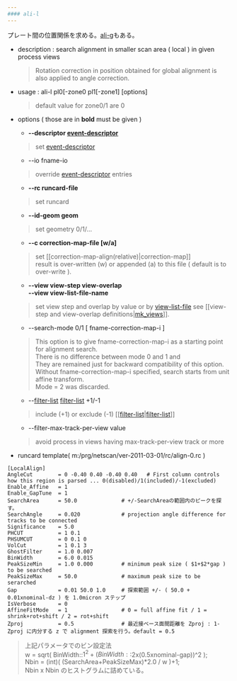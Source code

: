 ```yaml
---
#### ali-l
---
```


プレート間の位置関係を求める。[ali-g](ali-g.md)もある。

+ description : search alignment in smaller scan area ( local ) in given process views  
  > Rotation correction in position obtained for global alignment is also applied to angle correction.  
+ usage : ali-l pl0[-zone0 pl1[-zone1] [options]  
  > default value for zone0/1 are 0  
+ options ( those are in **bold** must be given )
  - **--descriptor [event-descriptor](event-descriptor.md)**
  > set [event-descriptor](event-descriptor.md)  

  - --io fname-io  
  > override [event-descriptor](event-descriptor.md) entries  

  - **--rc runcard-file**
  > set runcard  

  - **--id-geom geom**
  > set geometry 0/1/...  

  - **--c correction-map-file [w/a]**
  > set [[correction-map-align(relative)|correction-map]]  
  > result is over-written (w) or appended (a) to this file ( default is to over-write ).  

  - **--view view-step view-overlap**  
    **--view view-list-file-name**
  > set view step and overlap by value or by [view-list-file](mk_views.md/#view-list)
  > see [[view-step and view-overlap definitions|[mk_views](mk_views.md)]].  

  - --search-mode 0/1 \[ fname-correction-map-i \]
  > This option is to give fname-correction-map-i as a starting point for alignment search.  
  > There is  no difference between mode 0 and 1 and  
  > They are remained just for backward compatibility of this option.  
  > Without fname-correction-map-i specified, search starts from unit affine transform.  
  > Mode = 2 was discarded.  

  - --[filter-list](filter-list.md) [filter-list](filter-list.md) +1/-1
  > include (+1) or exclude (-1) [[[filter-list](filter-list.md)|[filter-list](filter-list.md)]]  

  - --filter-max-track-per-view value
  > avoid process in views having max-track-per-view track or more

+ runcard template( m:/prg/netscan/ver-2011-03-01/rc/align-0.rc )

```
[LocalAlign]
AngleCut        = 0 -0.40 0.40 -0.40 0.40   # First column controls how this region is parsed ... 0(disabled)/1(included)/-1(excluded)
Enable_Affine   = 1
Enable_GapTune  = 1
SearchArea      = 50.0              # +/-SearchAreaの範囲内のピークを探す。
SearchAngle     = 0.020				# projection angle difference for tracks to be connected
Significance    = 5.0
PHCUT           = 1 0.1
PHSUMCUT        = 0 0.1 0
VolCut          = 1 0.1 3
GhostFilter     = 1.0 0.007
BinWidth        = 6.0 0.015
PeakSizeMin     = 1.0 0.000         # minimum peak size ( $1+$2*gap ) to be searched 
PeakSizeMax     = 50.0              # maximum peak size to be serarched 
Gap             = 0.01 50.0 1.0     # 探索範囲 +/- ( 50.0 + 0.01xnominal-dz ) を 1.0micron ステップ
IsVerbose       = 0
AffineFitMode   = 1                 # 0 = full affine fit / 1 = shrink+rot+shift / 2 = rot+shift
Zproj           = 0.5               # 最近接ベース面間距離を Zproj : 1-Zproj に内分する z で alignment 探索を行う。default = 0.5
```

  > 上記パラメータでのビン設定法  
  > w = sqrt( BinWidth::$1^2 + (BinWidth::$2x(0.5xnominal-gap))^2 );  
  > Nbin = (int)( (SearchArea+PeakSizeMax)*2.0 / w )+1;  
  > Nbin x Nbin のヒストグラムに詰めている。  
